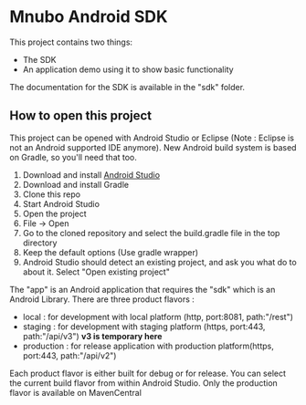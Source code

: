 # Mnubo Android SDK #
This project contains two things:
* The SDK
* An application demo using it to show basic functionality

The documentation for the SDK is available in the "sdk" folder.

## How to open this project ##
This project can be opened with Android Studio or Eclipse (Note : Eclipse is not an Android supported IDE anymore). New Android build system is based on Gradle, so you'll need that too.

 1. Download and install [Android Studio](http://developer.android.com/sdk/index.html)
 2. Download and install Gradle
 3. Clone this repo
 4. Start Android Studio
 5. Open the project
   1. File -> Open
   2. Go to the cloned repository and select the build.gradle file in the top directory
   3. Keep the default options (Use gradle wrapper)
   4. Android Studio should detect an existing project, and ask you what do to about it. Select "Open existing project"

The "app" is an Android application that requires the "sdk" which is an Android Library. There are three product flavors : 
*  local : for development with local platform (http, port:8081, path:"/rest")
*  staging : for development with staging platform (https, port:443, path:"/api/v3") **v3 is temporary here**
*  production : for release application with production platform(https, port:443, path:"/api/v2")

Each product flavor is either built for debug or for release. You can select the current build flavor from within Android Studio. Only the production flavor is available on MavenCentral
